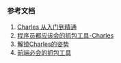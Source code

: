 ### 参考文档
1. [Charles 从入门到精通](https://juejin.im/post/59f6955ef265da432e5b4876)
2. [程序员都应该会的抓包工具-Charles](https://www.jianshu.com/p/b5478fe7116a)
3. [解锁Charles的姿势](https://juejin.im/post/5a1033d2f265da431f4aa81f)
4. [前端必会的抓包工具](https://juejin.im/post/5ad04d20f265da238440feb9)